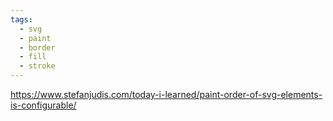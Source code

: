 ```yaml
---
tags:
  - svg
  - paint
  - border
  - fill
  - stroke
---
```

https://www.stefanjudis.com/today-i-learned/paint-order-of-svg-elements-is-configurable/

